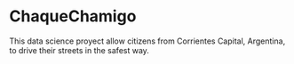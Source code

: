 # ChaqueChamigo
This data science proyect allow citizens from Corrientes Capital, Argentina, to drive their streets in the safest way. 
